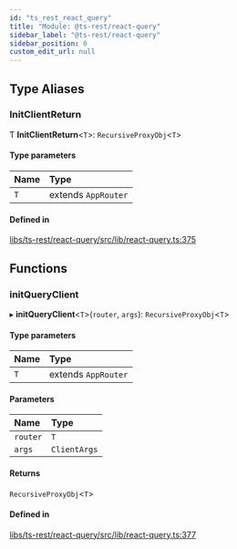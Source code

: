 ```yaml
---
id: "ts_rest_react_query"
title: "Module: @ts-rest/react-query"
sidebar_label: "@ts-rest/react-query"
sidebar_position: 0
custom_edit_url: null
---
```


## Type Aliases

### InitClientReturn

Ƭ **InitClientReturn**<`T`\>: `RecursiveProxyObj`<`T`\>

#### Type parameters

| Name | Type |
| :------ | :------ |
| `T` | extends `AppRouter` |

#### Defined in

[libs/ts-rest/react-query/src/lib/react-query.ts:375](https://github.com/oliverbutler/tscont/blob/c65705a/libs/ts-rest/react-query/src/lib/react-query.ts#L375)

## Functions

### initQueryClient

▸ **initQueryClient**<`T`\>(`router`, `args`): `RecursiveProxyObj`<`T`\>

#### Type parameters

| Name | Type |
| :------ | :------ |
| `T` | extends `AppRouter` |

#### Parameters

| Name | Type |
| :------ | :------ |
| `router` | `T` |
| `args` | `ClientArgs` |

#### Returns

`RecursiveProxyObj`<`T`\>

#### Defined in

[libs/ts-rest/react-query/src/lib/react-query.ts:377](https://github.com/oliverbutler/tscont/blob/c65705a/libs/ts-rest/react-query/src/lib/react-query.ts#L377)
